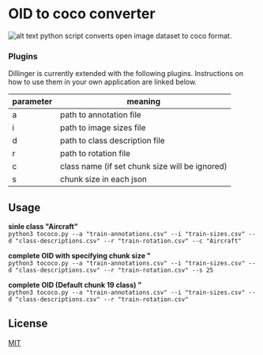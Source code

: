 # OID to coco converter
![alt text](https://warehouse-camo.ingress.cmh1.psfhosted.org/6a042d910c74fbce532a01da853019c164ef42a8/68747470733a2f2f696d672e736869656c64732e696f2f62616467652f707974686f6e2d332e362b2d626c75652e737667 (https://www.python.org/))
python script converts open image dataset to coco format.


### Plugins

Dillinger is currently extended with the following plugins. Instructions on how to use them in your own application are linked below.

| parameter | meaning |
| ------ | ------ |
| a | path to annotation file |
| i | path to image sizes file |
| d | path to class description file |
| r | path to rotation file |
| c | class name (if set chunk size will be ignored) |
| s | chunk size in each json |


## Usage
**sinle class "Aircraft"**  
`python3 tococo.py --a "train-annotations.csv" --i "train-sizes.csv" --d "class-descriptions.csv" --r "train-rotation.csv" --c "Aircraft"`

**complete OID with specifying chunk size "**  
`python3 tococo.py --a "train-annotations.csv" --i "train-sizes.csv" --d "class-descriptions.csv" --r "train-rotation.csv" --s 25`

**complete OID (Default chunk 19 class) "**  
`python3 tococo.py --a "train-annotations.csv" --i "train-sizes.csv" --d "class-descriptions.csv" --r "train-rotation.csv" `
## License
[MIT](https://choosealicense.com/licenses/mit/)
